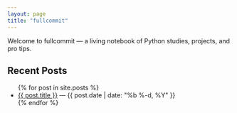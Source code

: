 ```yaml
---
layout: page
title: "fullcommit"
---
```


Welcome to fullcommit — a living notebook of Python studies, projects, and pro tips.

## Recent Posts

<ul>
{% for post in site.posts %}
  <li>
    <a href="{{ post.url | relative_url }}">{{ post.title }}</a>
    <span> — {{ post.date | date: "%b %-d, %Y" }}</span>
  </li>
{% endfor %}
<ul>


